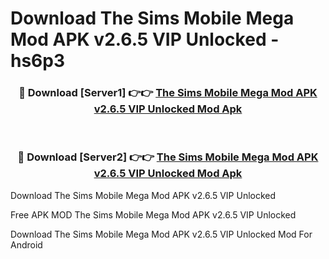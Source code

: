 # Download The Sims Mobile Mega Mod APK v2.6.5 VIP Unlocked - hs6p3



<div align="center">
<h3>🔴 Download [Server1] 👉👉 <a href="https://momento.my/?title=The_Sims_Mobile_Mega_Mod_APK_v2.6.5_VIP_Unlocked">The Sims Mobile Mega Mod APK v2.6.5 VIP Unlocked Mod Apk</a></h3><br>

<h3>🔴 Download [Server2] 👉👉 <a href="https://momento.my/?title=The_Sims_Mobile_Mega_Mod_APK_v2.6.5_VIP_Unlocked">The Sims Mobile Mega Mod APK v2.6.5 VIP Unlocked Mod Apk</a></h3>
</div>



Download The Sims Mobile Mega Mod APK v2.6.5 VIP Unlocked 

Free APK MOD The Sims Mobile Mega Mod APK v2.6.5 VIP Unlocked 

Download The Sims Mobile Mega Mod APK v2.6.5 VIP Unlocked Mod For Android
